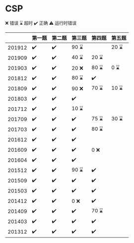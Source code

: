 # CSP

:x: 错误    :hourglass: 超时   :heavy_check_mark: 正确 :warning: 运行时错误

|        | 第一题 | 第二题 | 第三题    | 第四题    | 第五题   |
| ------ | ------ | ------ | --------- | --------- | -------- |
| 201912 | :heavy_check_mark:    | :heavy_check_mark:    | 90 :hourglass: |           | 20 :hourglass: |
| 201909 | :heavy_check_mark:    | :heavy_check_mark:    | 40 :hourglass: | 20 :hourglass: |          |
| 201903 | :heavy_check_mark:    | :heavy_check_mark:    | 20 :x: | 80 :hourglass: | 0 :hourglass: |
| 201812 | :heavy_check_mark:    | :heavy_check_mark:    | 80 :hourglass: | :heavy_check_mark: |          |
| 201809 | :heavy_check_mark:    | :heavy_check_mark:    | 90 :x: | 70 :hourglass: | 10 :hourglass: |
| 201803 | :heavy_check_mark:    | :heavy_check_mark:    | :heavy_check_mark:       |           |          |
| 201712 | :heavy_check_mark:    | :heavy_check_mark:    | 10 :hourglass: |           |          |
| 201709 | :heavy_check_mark:    | :heavy_check_mark:    | :heavy_check_mark:       | 75 :hourglass: | 30 :hourglass: |
| 201703 | :heavy_check_mark:    | :heavy_check_mark:    | :heavy_check_mark:       | 80 :hourglass: |          |
| 201612 | :heavy_check_mark:    | :heavy_check_mark:    | :heavy_check_mark:       |           |          |
| 201609 | :heavy_check_mark:    | :heavy_check_mark:    | :heavy_check_mark:       | 0 :x: |          |
| 201604 | :heavy_check_mark:    | :heavy_check_mark:    | :heavy_check_mark:       |           |          |
| 201512 | :heavy_check_mark:    | :heavy_check_mark:    | 90 :hourglass: | :heavy_check_mark: |          |
| 201509 | :heavy_check_mark:    | :heavy_check_mark:    | :heavy_check_mark:       | :heavy_check_mark: |          |
| 201503 | :heavy_check_mark:    | :heavy_check_mark:    | :heavy_check_mark:       | :heavy_check_mark: |          |
| 201412 | :heavy_check_mark:    | :heavy_check_mark:    | 0 :x: | :heavy_check_mark: |          |
| 201409 | :heavy_check_mark:    | :heavy_check_mark:    | :heavy_check_mark:       | 70 :hourglass: |          |
| 201403 | :heavy_check_mark:    | :heavy_check_mark:    | :heavy_check_mark:       | :heavy_check_mark: |          |
| 201312 | :heavy_check_mark:    | :heavy_check_mark:    | :heavy_check_mark:       | :heavy_check_mark: |          |



